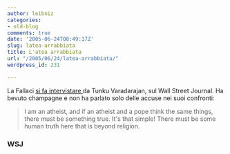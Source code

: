 ```yaml
---
author: leibniz
categories:
- old-blog
comments: true
date: '2005-06-24T08:49:17Z'
slug: latea-arrabbiata
title: L'atea arrabbiata
url: "/2005/06/24/latea-arrabbiata/"
wordpress_id: 231

---
```

La Fallaci [si fa intervistare ](http://www.opinionjournal.com/columnists/tvaradarajan/?id=110006858)da Tunku Varadarajan, sul Wall Street
Journal. Ha bevuto champagne e non ha parlato solo delle accuse nei
suoi confronti:  



> I am an atheist, and if an
atheist and a pope think the same things, there must be something true.
It's that simple! There must be some human truth here that is beyond
religion.




### WSJ
